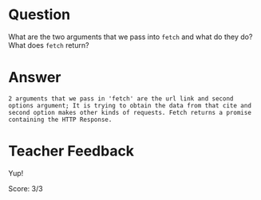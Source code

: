 # Question
What are the two arguments that we pass into `fetch` and what do they do? What does `fetch` return?

# Answer
    2 arguments that we pass in 'fetch' are the url link and second options argument; It is trying to obtain the data from that cite and second option makes other kinds of requests. Fetch returns a promise containing the HTTP Response. 

# Teacher Feedback

Yup!

Score: 3/3